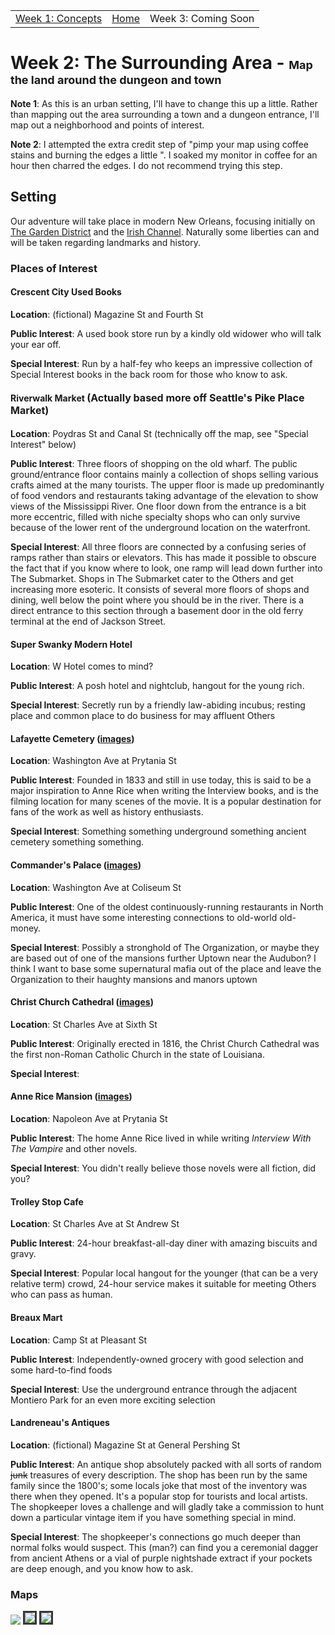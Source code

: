 <script src="{{site.assets}}/javascript/script.js"></script>

<div id="navbar" align="center">
  <table> 
    <tr>
      <td><a href ="{{site.url}}/pages/week1.html">Week 1: Concepts</a></td>
      <td><a href="{{site.url}}/index.html">Home</a></td> 
      <td>Week 3: Coming Soon</td>
    </tr>
  </table>
</div>

# Week 2: The Surrounding Area - <span style="font-size: large;">Map the land around the dungeon and town</span>
__Note 1__:  As this is an urban setting, I'll have to change this up a little.  Rather than mapping out the area
  surrounding a town and a dungeon entrance, I'll map out a neighborhood and points of interest.
  
__Note 2__: I attempted the extra credit step of "pimp your map using coffee stains and burning the edges a little
  ".   I soaked my monitor in coffee for an hour then charred the edges.  I do not recommend trying this step.
 
## Setting
Our adventure will take place in modern New Orleans, focusing initially on
 [The Garden District](https://en.wikipedia.org/wiki/Garden_District,_New_Orleans#History)
 and the [Irish Channel](https://en.wikipedia.org/wiki/Irish_Channel,_New_Orleans#History).  Naturally some liberties
 can and will be taken regarding landmarks and history.

### Places of Interest
#### Crescent City Used Books 
**Location**: (fictional) Magazine St and Fourth St

**Public Interest**: A used book store run by a kindly old widower who will talk your ear off. 

**Special Interest**: Run by a half-fey who keeps an impressive collection of Special Interest books in the back
 room for those who know to ask.
  
#### Riverwalk Market <span style="font-size:medium;">(Actually based more off Seattle's Pike Place Market)</span>
**Location**: Poydras St and Canal St (technically off the map, see "Special Interest" below)

**Public Interest**: Three floors of shopping on the old wharf.  The public ground/entrance floor contains mainly a
 collection of shops selling various crafts aimed at the many tourists.  The upper floor is made up predominantly of 
 food vendors and restaurants taking advantage of the elevation to show views of the Mississippi River.  One floor 
 down from the entrance is a bit more eccentric, filled with niche specialty shops who can only survive because of 
 the lower rent of the underground location on the waterfront.  

**Special Interest**: All three floors are connected by a confusing series of ramps rather than stairs or elevators.
 This has made it possible to obscure the fact that if you know where to look, one ramp will lead  down further into
 The Submarket.  Shops in The Submarket cater to the Others and get increasing more esoteric.  It consists of several
 more floors of shops and dining, well below the point where you should be in the river.  There is a direct entrance to 
 this section through a basement door in the old ferry terminal at the end of Jackson Street.
    
#### Super Swanky Modern Hotel 
**Location**: W Hotel comes to mind?  

**Public Interest**: A posh hotel and nightclub, hangout for the young rich.

**Special Interest**:  Secretly run by a friendly law-abiding incubus; resting place and common place to do business for
 may affluent Others

#### Lafayette Cemetery ([images](https://tinyurl.com/y6wtx38z))
**Location**: Washington Ave at Prytania St

**Public Interest**: Founded in 1833 and still in use today, this is said to be a major inspiration to Anne Rice when
 writing the Interview books, and is the filming location for many scenes of the movie.  It is a popular destination
 for fans of the work as well as history enthusiasts.  

**Special Interest**: Something something underground something ancient cemetery something something. 

#### Commander's Palace ([images](https://tinyurl.com/y8rrwyyx))
[//]: # (TODO)
**Location**: Washington Ave at Coliseum St

**Public Interest**: One of the oldest continuously-running restaurants in North America, it must have some
 interesting connections to old-world old-money.  

**Special Interest**:  Possibly a stronghold of The Organization, or maybe they are based out of one of the mansions
 further Uptown near the Audubon?  I think I want to base some supernatural mafia out of the place and leave the
 Organization to their haughty mansions and manors uptown

#### Christ Church Cathedral ([images](https://tinyurl.com/y7kp2xes))
[//]: # (TODO)
**Location**: St Charles Ave at Sixth St

**Public Interest**: Originally erected in 1816, the Christ Church Cathedral was the first non-Roman Catholic Church
 in the state of Louisiana.

**Special Interest**: 

#### Anne Rice Mansion ([images](https://tinyurl.com/ycxahccy))
**Location**: Napoleon Ave at Prytania St

**Public Interest**: The home Anne Rice lived in while writing _Interview With The Vampire_ and other novels.

**Special Interest**: You didn't really believe those novels were all fiction, did you?

#### Trolley Stop Cafe
**Location**: St Charles Ave at St Andrew St

**Public Interest**: 24-hour breakfast-all-day diner with amazing biscuits and gravy.  

**Special Interest**: Popular local hangout for the younger (that can be a very relative term) crowd, 24-hour service
 makes it suitable for meeting Others who can pass as human. 
 
#### Breaux Mart
**Location**:  Camp St at Pleasant St

**Public Interest**: Independently-owned grocery with good selection and some hard-to-find foods

**Special Interest**: Use the underground entrance through the adjacent Montiero Park for an even more exciting
 selection  
 
#### Landreneau's Antiques
**Location**: (fictional) Magazine St at General Pershing St

**Public Interest**: An antique shop absolutely packed with all sorts of random ~~junk~~ treasures of every
 description.  The shop has been run by the same family since the 1800's; some locals joke that most of the
 inventory was there when they opened.  It's a popular stop for tourists and local artists.  The shopkeeper loves a
 challenge and will gladly take a commission to hunt down a particular vintage item if you have something special in
 mind.
       
**Special Interest**: The shopkeeper's connections go much deeper than normal folks would suspect.  This (man?) can
 find you a ceremonial dagger from ancient Athens or a vial of purple nightshade extract if your pockets are deep
 enough, and you know how to ask. 

### Maps
<img src="{{site.assets}}/images/new-orleans-redo-beige.jpg" />

<img src="{{site.assets}}/images/garden-district.png" style="border: 3px solid #373737;" />

<img src="{{site.assets}}/images/french-quarter.png" style="border: 3px solid #373737;" />